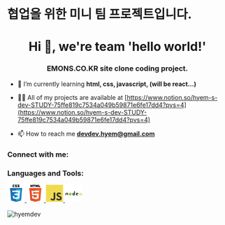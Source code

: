 # 협업을 위한 미니 팀 프로젝트입니다.

<h1 align="center">Hi 👋, we're team 'hello world!'</h1>
<h3 align="center">EMONS.CO.KR site clone coding project.</h3>

- 🌱 I’m currently learning **html, css, javascript, (will be react...)**

- 👨‍💻 All of my projects are available at [https://www.notion.so/hyem-s-dev-STUDY-75ffe819c7534a049b59871e6fe17dd4?pvs=4](https://www.notion.so/hyem-s-dev-STUDY-75ffe819c7534a049b59871e6fe17dd4?pvs=4)

- 📫 How to reach me **devdev.hyem@gmail.com**

<h3 align="left">Connect with me:</h3>
<p align="left">
</p>

<h3 align="left">Languages and Tools:</h3>
<p align="left"> <a href="https://www.w3schools.com/css/" target="_blank" rel="noreferrer"> <img src="https://raw.githubusercontent.com/devicons/devicon/master/icons/css3/css3-original-wordmark.svg" alt="css3" width="40" height="40"/> </a> <a href="https://www.w3.org/html/" target="_blank" rel="noreferrer"> <img src="https://raw.githubusercontent.com/devicons/devicon/master/icons/html5/html5-original-wordmark.svg" alt="html5" width="40" height="40"/> </a> <a href="https://developer.mozilla.org/en-US/docs/Web/JavaScript" target="_blank" rel="noreferrer"> <img src="https://raw.githubusercontent.com/devicons/devicon/master/icons/javascript/javascript-original.svg" alt="javascript" width="40" height="40"/> </a> <a href="https://nodejs.org" target="_blank" rel="noreferrer"> <img src="https://raw.githubusercontent.com/devicons/devicon/master/icons/nodejs/nodejs-original-wordmark.svg" alt="nodejs" width="40" height="40"/> </a> </p>

<p><img align="center" src="https://github-readme-stats.vercel.app/api/top-langs?username=hyemdev&show_icons=true&locale=en&layout=compact" alt="hyemdev" /></p>
